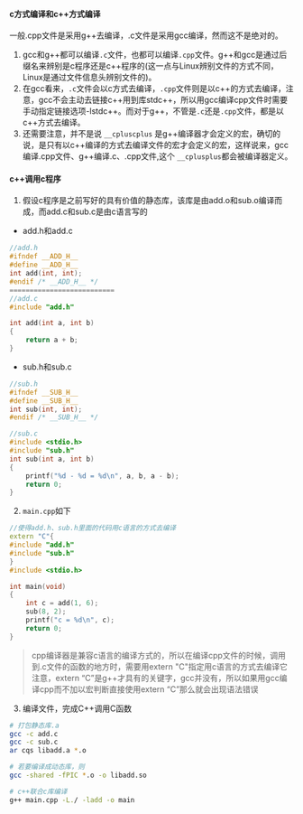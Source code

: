 #### c方式编译和c++方式编译
一般.cpp文件是采用g++去编译，.c文件是采用gcc编译，然而这不是绝对的。
1. gcc和g++都可以编译`.c`文件，也都可以编译`.cpp`文件。g++和gcc是通过后缀名来辨别是c程序还是c++程序的(这一点与Linux辨别文件的方式不同，Linux是通过文件信息头辨别文件的)。
2. 在gcc看来，`.c`文件会以c方式去编译，`.cpp`文件则是以c++的方式去编译，注意，gcc不会主动去链接c++用到库stdc++，所以用gcc编译cpp文件时需要手动指定链接选项-lstdc++。而对于g++，不管是`.c`还是`.cpp`文件，都是以c++方式去编译。
3. 还需要注意，并不是说 `__cpluscplus` 是g++编译器才会定义的宏，确切的说，是只有以c++编译的方式去编译文件的宏才会定义的宏，这样说来，gcc编译.cpp文件、g++编译.c、.cpp文件,这个  `__cplusplus`都会被编译器定义。

#### c++调用c程序
1. 假设c程序是之前写好的具有价值的静态库，该库是由add.o和sub.o编译而成，而add.c和sub.c是由c语言写的
- add.h和add.c
```c
//add.h
#ifndef __ADD_H__
#define __ADD_H__
int add(int, int);
#endif /* __ADD_H__ */
==========================
//add.c
#include "add.h"

int add(int a, int b)
{
	return a + b;
}
```

- sub.h和sub.c
```c
//sub.h
#ifndef __SUB_H__
#define __SUB_H__
int sub(int, int);
#endif /* __SUB_H__ */

//sub.c
#include <stdio.h>
#include "sub.h"
int sub(int a, int b)
{
    printf("%d - %d = %d\n", a, b, a - b);
    return 0;
}
```

2. `main.cpp`如下
```c++
//使得add.h、sub.h里面的代码用c语言的方式去编译 
extern "C"{ 
#include "add.h" 
#include "sub.h" 
}
#include <stdio.h>

int main(void)
{
    int c = add(1, 6);
    sub(8, 2);
    printf("c = %d\n", c);
    return 0;
}
```


>  cpp编译器是兼容c语言的编译方式的，所以在编译cpp文件的时候，调用到.c文件的函数的地方时，需要用extern "C"指定用c语言的方式去编译它
>  注意，extern “C”是g++才具有的关键字，gcc并没有，所以如果用gcc编译cpp而不加以宏判断直接使用extern “C”那么就会出现语法错误

3. 编译文件，完成C++调用C函数
```bash
# 打包静态库.a
gcc -c add.c
gcc -c sub.c
ar cqs libadd.a *.o

# 若要编译成动态库，则
gcc -shared -fPIC *.o -o libadd.so

# c++联合c库编译
g++ main.cpp -L./ -ladd -o main
```

